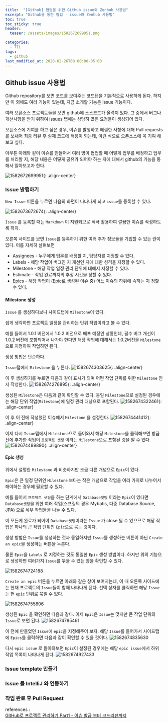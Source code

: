 ```yaml
---
title:  "[Github] 협업을 위한 Github issue와 Zenhub 사용법"
excerpt: "Github을 통한 협업 - issue와 Zenhub 사용법"
toc: true
toc_sticky: true
header:
  teaser: /assets/images/1582672699951.png

categories:
  - TIL
tags:
  - github
last_modified_at: 2020-02-26T08:00:00-05:00
---
```




## Github issue 사용법

Github repository를 보면 코드를 보여주는 코드탭을 기본적으로 사용하게 된다. 하지만 이 외에도 여러 기능이 있는데, 지금 소개할 기능은 Issue 기능이다. 

여러 오픈소스 프로젝트들을 보면 github에 소스코드가 올려져 있다. 그 중에서 버그나 개선사항을 받기 위하여 issues 탭에는 상당히 많은 요청들이 생성되어 있다. 

오픈소스에 기여를 하고 싶은 경우, 이슈를 발행하고 해결한 사항에 대해 Pull requests를 보내어 최종 리뷰 후 실제 코드에 적용이 되는데, 이런 식으로 오픈소스에 꼭 기여 해보고 싶다. 

아무튼 아래와 같이 이슈를 만들어서 여러 명이 협업할 때 어떻게 업무를 배정하고 업무를 처리할 지, 해당 내용은 어떻게 공유가 되어야 하는 지에 대해서 github의 기능을 통해서 알아보고자 한다.

![1582672699951](../../assets/images/1582672699951.png){: .align-center}

### Issue 발행하기

`New Issue` 버튼을 누르면 다음의 화면이 나타나게 되고 `issue`를 등록할 수 있다.

![1582673672674](../../assets/images/1582673672674.png){: .align-center}

`Issue` 를 등록할 때는 `Markdown` 이 지원되므로 적극 활용하여 깔끔한 이슈를 작성하도록 하자.

오른쪽 사이드를 보면 `Issue`를 등록하기 위한 여러 추가 정보들을 기입할 수 있는 란이 있다. 이를 자세히 살펴보면 

- Assignees - 누구에게 업무를 배정할 지, 담당자를 지정할 수 있다.
- Labels - 해당 작업이 버그인 지 개선인 지에 대한 성격을 지정할 수 있다.
- Milestone - 해당 작업 일정 관리 단위에 대해서 지정할 수 있다. 
- Estimate - 작업 완료까지의 추정 시간을 정할 수 있다.
- Epics  - 해당 작업이 (Epic로 생성된 이슈 중) 어느 이슈의 하위에 속하는 지 정할 수 있다. 

#### Milestone 생성

`Issue` 를 생성하다보니 사이드탭에 `Milestone`이 있다.
 
쉽게 생각하면 프로젝트 일정을 관리하는 단위 작업이라고 볼 수 있다.

예를 들어서 1.0.1 버전에서 1.0.2 버전으로 배포 예정인 상황인데, 필수 버그 개선이 1.0.2 버전에 포함되어서 나가야 한다면 해당 작업에 대해서는 1.0.2버전을 `Milestone` 으로 지정하여 작업하면 된다.

생성 방법은 단순하다. 

`Issue`탭에서 `Milestone` 을 누른다. 
![1582674303625](../../assets/images/1582674303625.png){: .align-center}

이 후 생성하기를 누르면 다음과 같이 표시가 되며 어떤 작업 단위를 위한 `Milestone` 인 지 작성한다.
![1582674276895](../../assets/images/1582674276895.png){: .align-center}

생성된 `Milestone`은 다음과 같이 확인할 수 있다. 
동일 `Milestone`으로 설정된 경우에는 해당 단위 작업(`Milestone`)에 일정 관리 대상으로 포함된다.
![1582674322461](../../assets/images/1582674322461.png){: .align-center}

이 후 이 전에 작성했던 이슈에서 `Milestone` 을 설정한다. 
![1582674441412](../../assets/images/1582674441412.png){: .align-center}

이제 다시 `Issue`탭에서 `Milestone`으로 들어와서 해당 `Milestone`을 클릭해보면 방금 전에 추가한 작업이 `프로젝트 셋팅` 이라는 `Milestone`으로 포함된 것을 알 수 있다.
![1582674489890](../../assets/images/1582674489890.png){: .align-center}


#### Epic 생성

위에서 설명한 `Milestone` 과 비슷하지만 조금 다른 개념으로 `Epic`이 있다.

`Epic`은 큰 일정 단위인 `Milestone` 보다는 작은 개념으로 작업을 여러 가지로 나누어서 해야하는 경우에 필요할 수 있다.

예를 들어서 `프로젝트 셋팅`을 하는 단계에서 `Database셋팅` 이라는 `Epic`이 있다면 `Database셋팅`을 위한 여러 작업(스프링의 경우 Mybatis, 다중 Database Source, JPA) 으로 세부 작업들을 나눌 수 있다.

이 모든게 완료가 되어야 `Database셋팅`이라는 `Issue` 가 close 될 수 있으므로 해당 작업은 하나의 큰 작업 단위인 `Epic`으로 묶는 것이다. 

생성 방법은 `Issue`를 생성하는 것과 동일하지만 `Issue`를 생성하는 버튼이 아닌 `Create an epic`을 생성하는 버튼을 누른다.

물론 `Epic`을 `Labels` 로 지정하는 것도 동일한 `Epic` 생성 방법이다. 하지만 위의 기능으로 생성하면 여러가지 `Issue`를 묶을 수 있는 창을 확인할 수 있다. 
  
![1582674724188](../../assets/images/1582674724188.png)

`Create an epic` 버튼을 누르면 아래와 같은 창이 보여지는데, 이 때 오른쪽 사이드에는 현재 프로젝트의 `Issue`들이 함께 나타나게 된다. 선택 상자를 클릭하면 해당 `Issue`는 현 `epic` 단위로 묶일 수 있다. 

![1582674755806](../../assets/images/1582674755806.png)


생성된 `Epic` 을 확인하면 다음과 같다. 이제 `Epic`은 `Issue`는 맞지만 큰 작업 단위의 `Issue`로 보면 된다.
![1582674785461](../../assets/images/1582674785461.png)

이 전에 만들었던 `Issue`에 `epic`을 지정해주어 보자.
해당 `Issue`를 들어가서 사이드탭에 `Epics`를 클릭하면 다음과 같이 확인할 수 있을 것이다. 
![1582674835630](../../assets/images/1582674835630.png)

다시 `epic issue` 로 돌아와보면 `Epic`이 설정된 경우에는 해당 `epic issue`에서 하위 작업 목록이 나타나게 된다. 
![1582674927433](../../assets/images/1582674927433.png)



### Issue template 만들기



### Issue 를 IntelliJ 와 연동하기



### 작업 완료 후 Pull Request



references :  
[GitHub로 프로젝트 관리하기 Part1 - 이슈 발급 부터 코드리뷰까지](https://www.popit.kr/github%EB%A1%9C-%ED%94%84%EB%A1%9C%EC%A0%9D%ED%8A%B8-%EA%B4%80%EB%A6%AC%ED%95%98%EA%B8%B0-part1-%EC%9D%B4%EC%8A%88-%EB%B0%9C%EA%B8%89-%EB%B6%80%ED%84%B0-%EC%BD%94%EB%93%9C%EB%A6%AC%EB%B7%B0%EA%B9%8C/)


